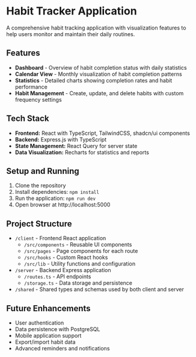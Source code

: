# Habit Tracker Application

A comprehensive habit tracking application with visualization features to help users monitor and maintain their daily routines.

## Features

- **Dashboard** - Overview of habit completion status with daily statistics
- **Calendar View** - Monthly visualization of habit completion patterns
- **Statistics** - Detailed charts showing completion rates and habit performance
- **Habit Management** - Create, update, and delete habits with custom frequency settings

## Tech Stack

- **Frontend:** React with TypeScript, TailwindCSS, shadcn/ui components
- **Backend:** Express.js with TypeScript
- **State Management:** React Query for server state
- **Data Visualization:** Recharts for statistics and reports

## Setup and Running

1. Clone the repository
2. Install dependencies: `npm install`
3. Run the application: `npm run dev`
4. Open browser at http://localhost:5000

## Project Structure

- `/client` - Frontend React application
  - `/src/components` - Reusable UI components
  - `/src/pages` - Page components for each route
  - `/src/hooks` - Custom React hooks
  - `/src/lib` - Utility functions and configuration
- `/server` - Backend Express application
  - `/routes.ts` - API endpoints
  - `/storage.ts` - Data storage and persistence
- `/shared` - Shared types and schemas used by both client and server

## Future Enhancements

- User authentication
- Data persistence with PostgreSQL
- Mobile application support
- Export/import habit data
- Advanced reminders and notifications